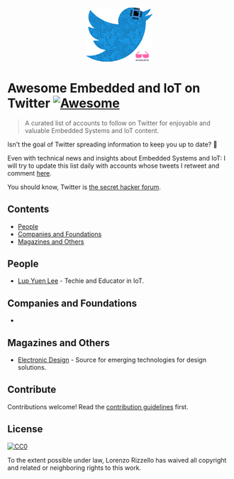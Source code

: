 <div align="center">
    <img width="30%" src="awesome_twt_embedded_iot_logo.png" alt="Awesome Embedded and IoT on Twitter Logo">
  <br />
</div>

# Awesome Embedded and IoT on Twitter [![Awesome](https://awesome.re/badge.svg)](https://awesome.re)

> A curated list of accounts to follow on Twitter for enjoyable and valuable Embedded Systems and IoT content.

Isn't the goal of Twitter spreading information to keep you up to date? :telescope:

Even with technical news and insights about Embedded Systems and IoT: I will try to update this list daily with accounts whose tweets I retweet and comment [here](https://twitter.com/iotwithit).

You should know, Twitter is [the secret hacker forum](https://www.youtube.com/watch?v=VCwiZ2dh17Q).


## Contents

- [People](#people)
- [Companies and Foundations](#companies-and-foundations)
- [Magazines and Others](#magazines-and-others)

## People

- [Lup Yuen Lee](https://twitter.com/MisterTechBlog) - Techie and Educator in IoT.

## Companies and Foundations

-

## Magazines and Others

- [Electronic Design](https://twitter.com/ElectronicDesgn) - Source for emerging technologies for design solutions.

## Contribute

Contributions welcome! Read the [contribution guidelines](contributing.md) first.


## License

[![CC0](https://mirrors.creativecommons.org/presskit/buttons/88x31/svg/cc-zero.svg)](https://creativecommons.org/publicdomain/zero/1.0)

To the extent possible under law, Lorenzo Rizzello has waived all copyright and
related or neighboring rights to this work.
